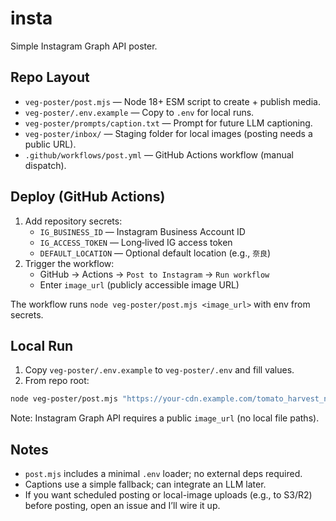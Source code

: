 # insta

Simple Instagram Graph API poster.

## Repo Layout
- `veg-poster/post.mjs` — Node 18+ ESM script to create + publish media.
- `veg-poster/.env.example` — Copy to `.env` for local runs.
- `veg-poster/prompts/caption.txt` — Prompt for future LLM captioning.
- `veg-poster/inbox/` — Staging folder for local images (posting needs a public URL).
- `.github/workflows/post.yml` — GitHub Actions workflow (manual dispatch).

## Deploy (GitHub Actions)
1. Add repository secrets:
   - `IG_BUSINESS_ID` — Instagram Business Account ID
   - `IG_ACCESS_TOKEN` — Long‑lived IG access token
   - `DEFAULT_LOCATION` — Optional default location (e.g., `奈良`)
2. Trigger the workflow:
   - GitHub → Actions → `Post to Instagram` → `Run workflow`
   - Enter `image_url` (publicly accessible image URL)

The workflow runs `node veg-poster/post.mjs <image_url>` with env from secrets.

## Local Run
1. Copy `veg-poster/.env.example` to `veg-poster/.env` and fill values.
2. From repo root:

```sh
node veg-poster/post.mjs "https://your-cdn.example.com/tomato_harvest_nara.jpg"
```

Note: Instagram Graph API requires a public `image_url` (no local file paths).

## Notes
- `post.mjs` includes a minimal `.env` loader; no external deps required.
- Captions use a simple fallback; can integrate an LLM later.
- If you want scheduled posting or local-image uploads (e.g., to S3/R2) before posting, open an issue and I’ll wire it up.

